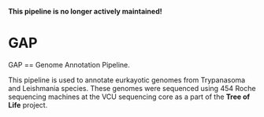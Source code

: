 **This pipeline is no longer actively maintained!**

# GAP
GAP == Genome Annotation Pipeline.

This pipeline is used to annotate eurkayotic genomes from Trypanasoma and Leishmania species. These genomes were sequenced using 454 Roche sequencing machines at the VCU sequencing core as a part of the **Tree of Life** project.
